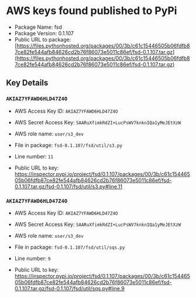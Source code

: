 # AWS keys found published to PyPi

* Package Name: fsd
* Package Version: 0.1.107
* Public URL to package: [https://files.pythonhosted.org/packages/00/3b/c61c15446505b06fdfb87ce82fe544afb84626cd2b76f86073e5011c86ef/fsd-0.1.107.tar.gz](https://files.pythonhosted.org/packages/00/3b/c61c15446505b06fdfb87ce82fe544afb84626cd2b76f86073e5011c86ef/fsd-0.1.107.tar.gz)

## Key Details

### `AKIAZ7YFAWD6HLD47Z4O`

* AWS Access Key ID: `AKIAZ7YFAWD6HLD47Z4O`
* AWS Secret Access Key: `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` 
* AWS role name: `user/s3_dev`
* File in package: `fsd-0.1.107/fsd/util/s3.py`
* Line number: `11`

* Public URL to key: https://inspector.pypi.io/project/fsd/0.1.107/packages/00/3b/c61c15446505b06fdfb87ce82fe544afb84626cd2b76f86073e5011c86ef/fsd-0.1.107.tar.gz/fsd-0.1.107/fsd/util/s3.py#line.11



### `AKIAZ7YFAWD6HLD47Z4O`

* AWS Access Key ID: `AKIAZ7YFAWD6HLD47Z4O`
* AWS Secret Access Key: `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` 
* AWS role name: `user/s3_dev`
* File in package: `fsd-0.1.107/fsd/util/sqs.py`
* Line number: `9`

* Public URL to key: https://inspector.pypi.io/project/fsd/0.1.107/packages/00/3b/c61c15446505b06fdfb87ce82fe544afb84626cd2b76f86073e5011c86ef/fsd-0.1.107.tar.gz/fsd-0.1.107/fsd/util/sqs.py#line.9


